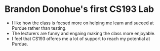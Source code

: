 # Brandon Donohue's first CS193 Lab
  - I like how the class is focsed more on helping me learn and suceed at Purdue rather than testing. 
  - The lecturers are funny and engaing making the class more enjoyable. 
  - I feel that CS193 offeres me a lot of support to reach my potential at Purdue.  
